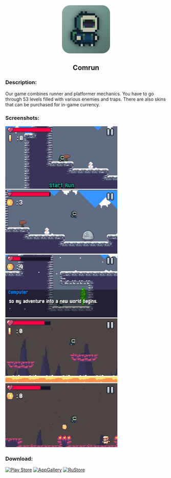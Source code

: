 <div align="center">
<img src="comrun.png" width="150"/>
<h2>Comrun</h2>
</div>

### Description:
Our game combines runner and platformer mechanics. You have to go through 53 levels filled with various enemies and traps. There are also skins that can be purchased for in-game currency.

### Screenshots:
<img src="/readme/1.png" width="350"/> <img src="/readme/2.png" width="350"/> <img src="/readme/3.png" width="350"/> <img src="/readme/4.png" width="350"/> <img src="/readme/5.png" width="350"/>

### Download: 
[![Play Store](https://img.shields.io/badge/Google_Play-414141?style=for-the-badge&logo=google-play&logoColor=white)](https://play.google.com/store/apps/details?id=com.yoshi.comrun) 
[![AppGallery](https://img.shields.io/badge/AppGallery-red?style=for-the-badge)](https://appgallery.huawei.ru/app/C107121817) 
[![RuStore](https://img.shields.io/badge/RuStore-blue?style=for-the-badge&logo=vk&logoColor=white)](https://apps.rustore.ru/app/com.yoshi.comrun) 
